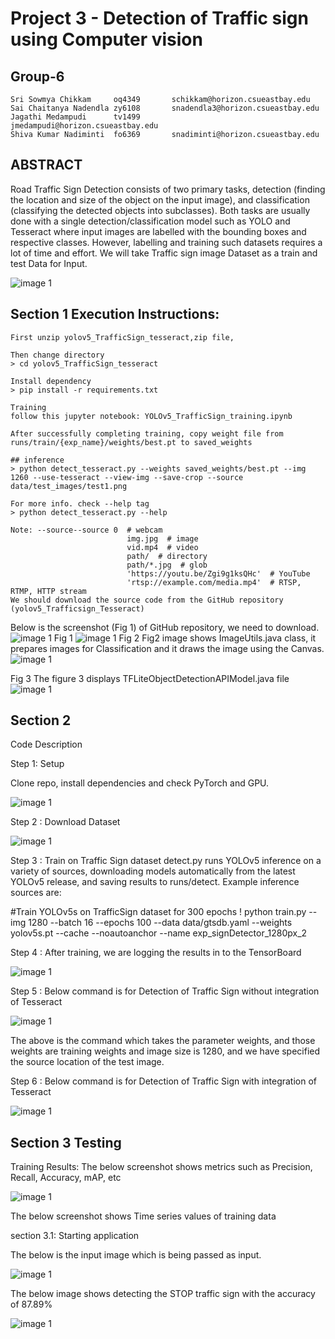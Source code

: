 # Project 3 - Detection of Traffic sign using Computer vision

## Group-6

```
Sri Sowmya Chikkam     oq4349 		schikkam@horizon.csueastbay.edu 
Sai Chaitanya Nadendla zy6108 		snadendla3@horizon.csueastbay.edu
Jagathi Medampudi      tv1499           jmedampudi@horizon.csueastbay.edu
Shiva Kumar Nadiminti  fo6369 		snadiminti@horizon.csueastbay.edu
```

## ABSTRACT

Road Traffic Sign Detection consists of two primary tasks, detection (finding the location and size of the object on the input image), and classification (classifying the detected objects into subclasses). Both tasks are usually done with a single detection/classification model such as YOLO and Tesseract where input images are labelled with the bounding boxes and respective classes. However, labelling and training such datasets requires a lot of time and effort. We will take Traffic sign image Dataset as a train and test Data for Input. 

![image 1](readme-images/FlowChart.png) 

## Section 1 Execution Instructions: 
```
First unzip yolov5_TrafficSign_tesseract,zip file, 

Then change directory 
> cd yolov5_TrafficSign_tesseract

Install dependency
> pip install -r requirements.txt

Training
follow this jupyter notebook: YOLOv5_TrafficSign_training.ipynb 

After successfully completing training, copy weight file from runs/train/{exp_name}/weights/best.pt to saved_weights

## inference
> python detect_tesseract.py --weights saved_weights/best.pt --img 1260 --use-tesseract --view-img --save-crop --source data/test_images/test1.png

For more info. check --help tag
> python detect_tesseract.py --help

Note: --source--source 0  # webcam
                          img.jpg  # image 
                          vid.mp4  # video
                          path/  # directory
                          path/*.jpg  # glob
                          'https://youtu.be/Zgi9g1ksQHc'  # YouTube
                          'rtsp://example.com/media.mp4'  # RTSP, RTMP, HTTP stream
We should download the source code from the GitHub repository (yolov5_Trafficsign_Tesseract) 
```







Below is the screenshot (Fig 1) of GitHub repository, we need to download.
![image 1](readme-images/1.jpeg) 
Fig 1
![image 1](readme-images/2.jpeg) 
Fig 2
Fig2 image shows ImageUtils.java class, it prepares images for Classification and it draws the image using the Canvas.
 ![image 1](readme-images/4.jpeg) 

Fig 3
The figure 3 displays TFLiteObjectDetectionAPIModel.java file 
![image 1](readme-images/6.jpeg) 

## Section 2
Code Description

Step 1: Setup

Clone repo, install dependencies and check PyTorch and GPU.

![image 1](readme-images/Picture1.png) 

 
Step 2 : Download Dataset


![image 1](readme-images/Picture2.png) 

 

Step 3 : Train on Traffic Sign dataset
detect.py runs YOLOv5 inference on a variety of sources, downloading models automatically from the latest YOLOv5 release, and saving results to runs/detect. Example inference sources are:

#Train YOLOv5s on TrafficSign dataset for 300 epochs
! python train.py --img 1280 --batch 16 --epochs 100 --data data/gtsdb.yaml --weights yolov5s.pt --cache --noautoanchor --name exp_signDetector_1280px_2 


Step 4 : After training, we are logging the results in to the TensorBoard

![image 1](readme-images/Picture3.png) 


 






Step 5 : Below command is for Detection of Traffic Sign without integration of Tesseract

![image 1](readme-images/Picture4.png) 



 
The above is the command which takes the parameter weights, and those weights are training weights and image size is 1280, and we have specified the source location of the test image.

Step 6 : Below command is for Detection of Traffic Sign with integration of Tesseract

 ![image 1](readme-images/Picture5.png) 


## Section 3 Testing

Training Results: The below screenshot shows  metrics such as Precision, Recall, Accuracy, mAP, etc
 
 ![image 1](readme-images/2.jpeg) 



The below screenshot shows Time series values of training data
 
 

section 3.1: Starting application

The below is the input image which is being passed as input.
 
 ![image 1](readme-images/8.jpeg) 

                                                     
The below image shows detecting the STOP traffic sign with the accuracy of 87.89%

 ![image 1](readme-images/7.jpeg) 

